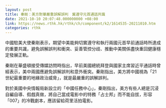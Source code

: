 ```yaml
---
layout: post
title: 秦剛：美方對華嚴重誤解誤判　冀遵守元首通話共識
date: 2021-10-10 20:07:48.000000000 +08:00
link: https://news.rthk.hk/rthk/ch/component/k2/1614535-20211010.htm
categories: rthk
---
```


中國駐美大使秦剛表示，期望中美能夠切實遵守和執行兩國元首早前通話時所達成的重要共識，避免誤解誤判和衝突、妥善管控分歧、推動中美關係盡快重回健康穩定發展正軌。

秦剛在華盛頓接受傳媒訪問時指出，早前美國總統拜登與國家主席習近平通話時曾經表示，美中兩國應避免誤解誤判和意外衝突。秦剛指出，美方將中國視為「21世紀最重要的地緣政治威脅」，就是最嚴重的誤解誤判。

對於美國中央情報局新設立的「中國任務中心」，秦剛指出，美方有些人總是沉浸自編自導、假戲真做，將自己當成電影中的特務「占士邦」而不能自拔，形容「007」的冷戰劇本，應該留給荷里活拍電影。
